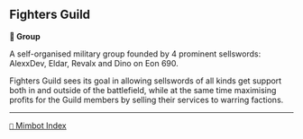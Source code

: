 ## Fighters Guild

**🪪 Group**

A self-organised military group founded by 4 prominent sellswords: AlexxDev, Eldar, Revalx and Dino on Eon 690.

Fighters Guild sees its goal in allowing sellswords of all kinds get support both in and outside of the battlefield, while at the same time maximising profits for the Guild members by selling their services to warring factions.


-----
[`📑` Mimbot Index](<https://zeithalt.github.io/r/#ee30>)
<!---
keywords: battle, dino, sw
-->
